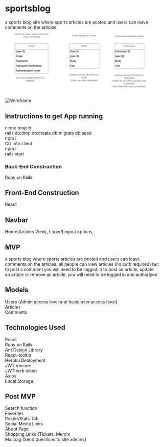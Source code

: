 # sportsblog
a sports blog site where sports articles are posted and users can leave comments on the articles
![Models](ERD.jpeg)
![Wireframe](wireframe.png)

## Instructions to get App running
clone project  
rails db:drop db:create db:migrate db:seed  
npm i  
CD into client  
npm i  
rails start  

### Back-End Construction
Ruby on Rails  


## Front-End Construction
React

## Navbar
Home(Articles View), Login/Logout options,

## MVP
a sports blog where sports articles are posted and users can leave comments on the articles.
all people can view articles (no auth required)
but to post a comment you will need to be logged in
to post an article, update an article or remove an article, you will need to be logged in and authorized


## Models
Users (Admin access level and basic user access level)  
Articles  
Comments  

## Technologies Used
React  
Ruby on Rails  
Ant Design Library  
React-tooltip  
Heroku Deployment  
JWT decode  
JWT web token  
Axios  
Local Storage  

## Post MVP
Search function  
Favorites  
Roster/Stats Tab  
Social Media Links  
About Page  
Shopping Links (Tickets, Merch)  
Mailbag (Send questions to site admins)  
